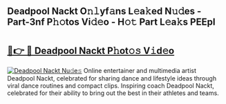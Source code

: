 ## Deadpool Nackt O𝚗𝚕yf𝚊ns L𝚎a𝚔ed N𝚞𝚍es - Part-3nf P𝚑𝚘tos Vi𝚍𝚎o - H𝚘𝚝 Part L𝚎a𝚔s PEEpI

# <h2><a href="http://kf3kax.oniu.top/?m=Deadpool+Nackt">🔗👉 🔴 Deadpool Nackt P𝚑ot𝚘𝚜 V𝚒d𝚎o</a></h2>

[![Deadpool Nackt Nu𝚍e𝚜](https://i.imgur.com/0qMVB7G.gif)](http://kf3kax.oniu.top/?m=Deadpool+Nackt)
Online entertainer and multimedia artist Deadpool Nackt, celebrated for sharing dance and lifestyle ideas through viral dance routines and compact clips. Inspiring coach Deadpool Nackt, celebrated for their ability to bring out the best in their athletes and teams.  
